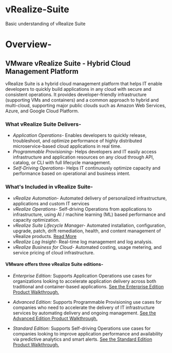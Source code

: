 # vRealize-Suite
Basic understanding of vRealize Suite

# Overview-

## VMware vRealize Suite - Hybrid Cloud Management Platform

vRealize Suite is a hybrid cloud management platform that helps IT enable developers to quickly build applications in any cloud with secure and consistent operations. It provides developer-friendly infrastructure (supporting VMs and containers) and a common approach to hybrid and multi-cloud, supporting major public clouds such as Amazon Web Services, Azure, and Google Cloud Platform.

### What vRealize Suite Delivers-
  - *Application Operations-* Enables developers to quickly release, troubleshoot, and optimize performance of highly distributed microservice-based cloud applications in real time.
  - *Programmable Provisioning-* Helps developers and IT easily access infrastructure and application resources on any cloud through API, catalog, or CLI with full lifecycle management.
  - *Self-Driving Operations-* Helps IT continuously optimize capacity and performance based on operational and business intent.

### What's Included in vRealize Suite-
  -  *vRealize Automation-* Automated delivery of personalized infrastructure, applications and custom IT services
  -  *vRealize Operations-* Self-driving Operations from applications to infrastructure, using AI / machine learning (ML) based performance and capacity optimization.
  -  *vRealize Suite Lifecycle Manager-* Automated installation, configuration, upgrade, patch, drift remediation, health, and content management of vRealize products. [Read More](https://github.com/Dipeshpal/vRealize-Suite/blob/master/vRealize%20Suite%20Lifecycle%20Manager%202.0.md)
  -  *vRealize Log Insight-* Real-time log management and log analysis.
  -  *vRealize Business for Cloud-* Automated costing, usage metering, and service pricing of cloud infrastructure.
  
 #### VMware offers three vRealize Suite editions-
-  *Enterprise Edition:* Supports Application Operations use cases for organizations looking to accelerate application delivery across both traditional and container-based applications. [See the Enterprise Edition Product Walkthrough.](https://vrealize.vmware.com/t/vrealize-suite-advanced-and-enterprise/)

-  *Advanced Edition:* Supports Programmable Provisioning use cases for companies who need to accelerate the delivery of IT infrastructure services by automating delivery and ongoing management. [See the Advanced Edition Product Walkthrough.](https://vrealize.vmware.com/t/vrealize-suite-standard-2/)

-  *Standard Edition:* Supports Self-driving Operations use cases for companies looking to improve application performance and availability via predictive analytics and smart alerts. [See the Standard Edition Product Walkthrough.](https://vrealize.vmware.com/t/vrealize-suite-standard-2/)
